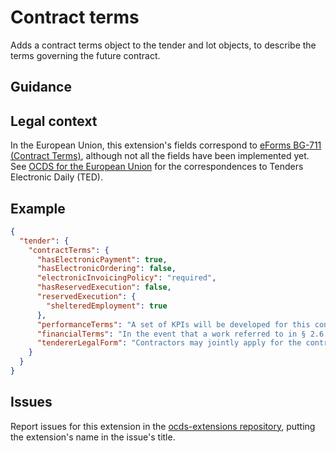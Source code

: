 # Contract terms

Adds a contract terms object to the tender and lot objects, to describe the terms governing the future contract.

## Guidance

## Legal context

In the European Union, this extension's fields correspond to [eForms BG-711 (Contract Terms)](https://github.com/eForms/eForms), although not all the fields have been implemented yet. See [OCDS for the European Union](http://standard.open-contracting.org/profiles/eu/master/en/) for the correspondences to Tenders Electronic Daily (TED).

## Example


```json
{
  "tender": {
    "contractTerms": {
      "hasElectronicPayment": true,
      "hasElectronicOrdering": false,
      "electronicInvoicingPolicy": "required",
      "hasReservedExecution": false,
      "reservedExecution": {
        "shelteredEmployment": true
      },
      "performanceTerms": "A set of KPIs will be developed for this contract and the successful contractor will be measured against these for the duration of the contract. Please refer to briefing document for further details.",
      "financialTerms": "In the event that a work referred to in § 2.6 of the Agreement is created as part of the implementation of the Subject Matter of the Agreement, the Contractor shall indicate on the invoice what proportion of the remuneration for implementation.",
      "tendererLegalForm": "Contractors may jointly apply for the contract."
    }
  }
}
```

## Issues

Report issues for this extension in the [ocds-extensions repository](https://github.com/open-contracting/ocds-extensions/issues), putting the extension's name in the issue's title.
